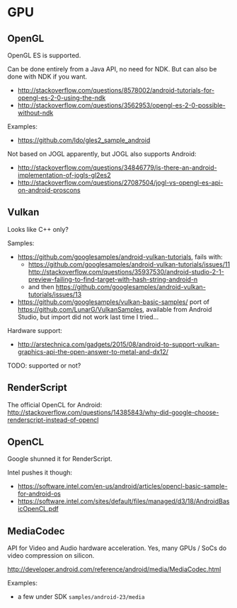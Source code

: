 # GPU

## OpenGL

OpenGL ES is supported.

Can be done entirely from a Java API, no need for NDK. But can also be done with NDK if you want.

- <http://stackoverflow.com/questions/8578002/android-tutorials-for-opengl-es-2-0-using-the-ndk>
- <http://stackoverflow.com/questions/3562953/opengl-es-2-0-possible-without-ndk>

Examples:

- <https://github.com/ldo/gles2_sample_android>

Not based on JOGL apparently, but JOGL also supports Android:

- <http://stackoverflow.com/questions/34846779/is-there-an-android-implementation-of-jogls-gl2es2>
- <http://stackoverflow.com/questions/27087504/jogl-vs-opengl-es-api-on-android-proscons>

## Vulkan

Looks like C++ only?

Samples:

- <https://github.com/googlesamples/android-vulkan-tutorials>, fails with:
    - <https://github.com/googlesamples/android-vulkan-tutorials/issues/11> <http://stackoverflow.com/questions/35937530/android-studio-2-1-preview-failing-to-find-target-with-hash-string-android-n>
    - and then <https://github.com/googlesamples/android-vulkan-tutorials/issues/13>
- <https://github.com/googlesamples/vulkan-basic-samples/> port of <https://github.com/LunarG/VulkanSamples>, available from Android Studio, but import did not work last time I tried... 

Hardware support:

- <http://arstechnica.com/gadgets/2015/08/android-to-support-vulkan-graphics-api-the-open-answer-to-metal-and-dx12/>

TODO: supported or not?

## RenderScript

The official OpenCL for Android: <http://stackoverflow.com/questions/14385843/why-did-google-choose-renderscript-instead-of-opencl>

## OpenCL

Google shunned it for RenderScript.

Intel pushes it though:

- <https://software.intel.com/en-us/android/articles/opencl-basic-sample-for-android-os>
- <https://software.intel.com/sites/default/files/managed/d3/18/AndroidBasicOpenCL.pdf>

## MediaCodec

API for Video and Audio hardware acceleration. Yes, many GPUs / SoCs do video compression on silicon.

<http://developer.android.com/reference/android/media/MediaCodec.html>

Examples:

- a few under SDK `samples/android-23/media`
